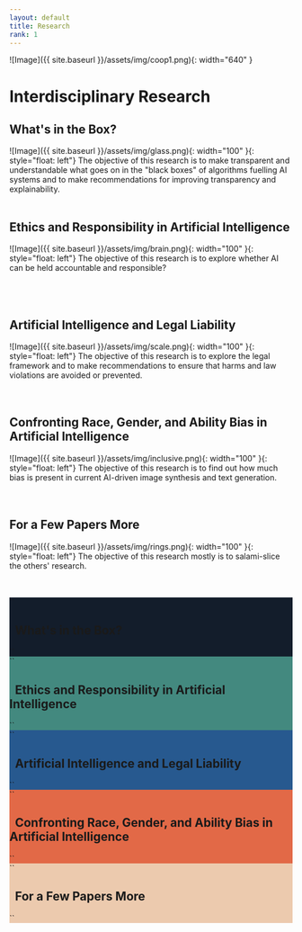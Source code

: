 ```yaml
---
layout: default
title: Research
rank: 1
---
```


![Image]({{ site.baseurl }}/assets/img/coop1.png){: width="640" }

# Interdisciplinary Research

## What's in the Box?
![Image]({{ site.baseurl }}/assets/img/glass.png){: width="100" }{: style="float: left"} 
The objective of this research is to make transparent and understandable what goes on in the "black boxes" of algorithms fuelling AI systems and to make recommendations for improving transparency and explainability.
<br><br>

## Ethics and Responsibility in Artificial Intelligence
![Image]({{ site.baseurl }}/assets/img/brain.png){: width="100" }{: style="float: left"} 
The objective of this research is to explore whether AI can be held accountable and responsible?
<br><br><br><br>

## Artificial Intelligence and Legal Liability
![Image]({{ site.baseurl }}/assets/img/scale.png){: width="100" }{: style="float: left"} 
The objective of this research is to explore the legal framework and to make recommendations to ensure that harms and law violations are avoided or prevented.
<br><br><br>

## Confronting Race, Gender, and Ability Bias in Artificial Intelligence
![Image]({{ site.baseurl }}/assets/img/inclusive.png){: width="100" }{: style="float: left"} 
The objective of this research is to find out how much bias is present in current AI-driven image synthesis and text generation.
<br><br><br>

## For a Few Papers More
![Image]({{ site.baseurl }}/assets/img/rings.png){: width="100" }{: style="float: left"} 
The objective of this research mostly is to salami-slice the others' research.
<br><br><br>


<div style="background-color: rgb(19, 29, 43);">  
``
<p><span style="color:white"><h2>&nbsp; What's in the Box?</h2></span></p>
``
</div>

<div style="background-color: rgb(67, 137, 127);">  
``
<p><span style="color:white"><h2>&nbsp; Ethics and Responsibility in Artificial Intelligence</h2></span></p>
``
</div>

<div style="background-color: rgb(39, 89, 143);">  
``
<p><span style="color:white"><h2>&nbsp; Artificial Intelligence and Legal Liability</h2></span></p>
``
</div>

<div style="background-color: rgb(226, 105, 71);">  
``
<p><span style="color:black"><h2>&nbsp; Confronting Race, Gender, and Ability Bias in Artificial Intelligence</h2></span></p>
``
</div>

<div style="background-color: rgb(236, 202, 174);">  
``
<p><span style="color:black"><h2>&nbsp; For a Few Papers More</h2></span></p>
``
</div>
